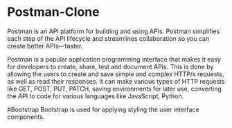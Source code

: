# Postman-Clone
Postman is an API platform for building and using APIs. Postman simplifies each step of the API lifecycle and streamlines collaboration so you can create better APIs—faster.

Postman is a popular application programming interface that makes it easy for developers to create, share, test and document APIs. This is done by allowing the users to create and save simple and complex HTTP/s requests, as well as read their responses. It can make various types of HTTP requests like GET, POST, PUT, PATCH, saving environments for later use, converting the API to code for various languages like JavaScript, Python.

#Bootstrap
Bootstrap is used for applying styling the user interface components. 
